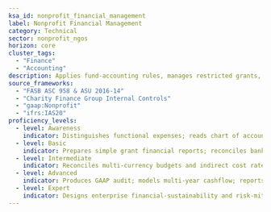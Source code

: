 ```yaml
---
ksa_id: nonprofit_financial_management
label: Nonprofit Financial Management
category: Technical
sector: nonprofit_ngos
horizon: core
cluster_tags:
  - "Finance"
  - "Accounting"
description: Applies fund-accounting rules, manages restricted grants, and ensures compliance with donor and regulatory requirements.
source_frameworks:
  - "FASB ASC 958 & ASU 2016-14"
  - "Charity Finance Group Internal Controls"
  - "gaap:Nonprofit"
  - "ifrs:IAS20"
proficiency_levels:
  - level: Awareness
    indicator: Distinguishes functional expenses; reads chart of accounts; codes expenses to correct grant lines.
  - level: Basic
    indicator: Prepares simple grant financial reports; reconciles bank; prepares monthly P&L; allocates costs to programs.
  - level: Intermediate
    indicator: Reconciles multi-currency budgets and indirect cost rates; builds annual budget; manages liquidity KPI; tracks restricted grants.
  - level: Advanced
    indicator: Produces GAAP audit; models multi-year cashflow; reports program ratios; oversees annual audits and develops internal controls.
  - level: Expert
    indicator: Designs enterprise financial-sustainability and risk-mitigation strategies; leads finance transformation; mentors CFOs; presents at conferences.
---
```

